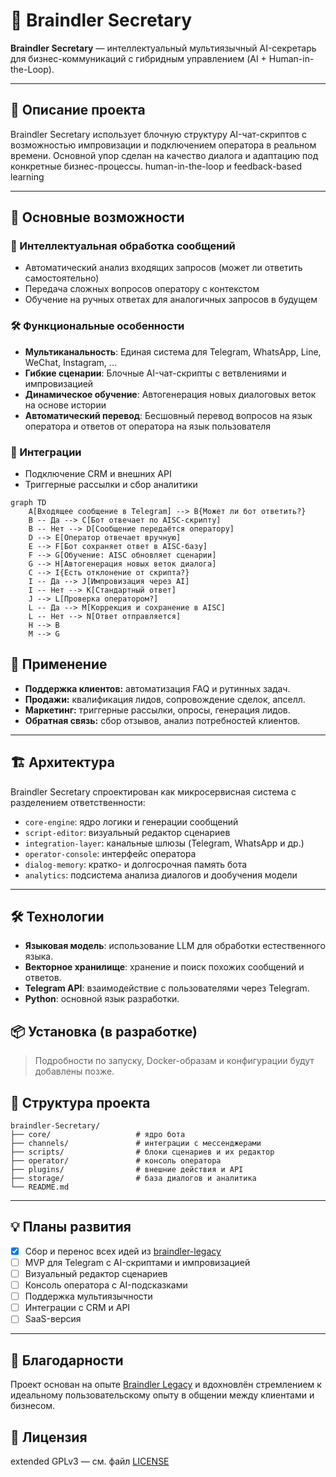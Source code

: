 # 🧠 Braindler Secretary

**Braindler Secretary** — интеллектуальный мультиязычный AI-секретарь для бизнес-коммуникаций с гибридным управлением (AI + Human-in-the-Loop).

---

## 🚀 Описание проекта

Braindler Secretary использует блочную структуру AI-чат-скриптов с возможностью импровизации и подключением оператора в реальном времени. Основной упор сделан на качество диалога и адаптацию под конкретные бизнес-процессы.
human-in-the-loop и feedback-based learning

---

## 🚀 Основные возможности

### 🤖 Интеллектуальная обработка сообщений
- Автоматический анализ входящих запросов (может ли ответить самостоятельно)
- Передача сложных вопросов оператору с контекстом
- Обучение на ручных ответах для аналогичных запросов в будущем

### 🛠️ Функциональные особенности
- **Мультиканальность**: Единая система для Telegram, WhatsApp, Line, WeChat, Instagram, ...
- **Гибкие сценарии**: Блочные AI-чат-скрипты с ветвлениями и импровизацией
- **Динамическое обучение**: Автогенерация новых диалоговых веток на основе истории
- **Автоматический перевод**: Бесшовный перевод вопросов на язык оператора и ответов от оператора на язык пользователя

### 🔌 Интеграции
- Подключение CRM и внешних API
- Триггерные рассылки и сбор аналитики

```mermaid
graph TD
    A[Входящее сообщение в Telegram] --> B{Может ли бот ответить?}
    B -- Да --> C[Бот отвечает по AISC-скрипту]
    B -- Нет --> D[Сообщение передаётся оператору]
    D --> E[Оператор отвечает вручную]
    E --> F[Бот сохраняет ответ в AISC-базу]
    F --> G[Обучение: AISC обновляет сценарии]
    G --> H[Автогенерация новых веток диалога]
    C --> I{Есть отклонение от скрипта?}
    I -- Да --> J[Импровизация через AI]
    I -- Нет --> K[Стандартный ответ]
    J --> L[Проверка оператором?]
    L -- Да --> M[Коррекция и сохранение в AISC]
    L -- Нет --> N[Ответ отправляется]
    H --> B
    M --> G
```

## 🧩 Применение

- **Поддержка клиентов:** автоматизация FAQ и рутинных задач.
- **Продажи:** квалификация лидов, сопровождение сделок, апселл.
- **Маркетинг:** триггерные рассылки, опросы, генерация лидов.
- **Обратная связь:** сбор отзывов, анализ потребностей клиентов.

---

## 🏗️ Архитектура

Braindler Secretary спроектирован как микросервисная система с разделением ответственности:

- `core-engine`: ядро логики и генерации сообщений
- `script-editor`: визуальный редактор сценариев
- `integration-layer`: канальные шлюзы (Telegram, WhatsApp и др.)
- `operator-console`: интерфейс оператора
- `dialog-memory`: кратко- и долгосрочная память бота
- `analytics`: подсистема анализа диалогов и дообучения модели

---

## 🛠️ Технологии

* **Языковая модель**: использование LLM для обработки естественного языка.
* **Векторное хранилище**: хранение и поиск похожих сообщений и ответов.
* **Telegram API**: взаимодействие с пользователями через Telegram.
* **Python**: основной язык разработки.


## 📦 Установка (в разработке)

> Подробности по запуску, Docker-образам и конфигурации будут добавлены позже.

## 📁 Структура проекта

```text
braindler-Secretary/
├── core/                   # ядро бота
├── channels/               # интеграции с мессенджерами
├── scripts/                # блоки сценариев и их редактор
├── operator/               # консоль оператора
├── plugins/                # внешние действия и API
├── storage/                # база диалогов и аналитика
└── README.md
```

---

## 💡 Планы развития

- [x] Сбор и перенос всех идей из [braindler-legacy](https://gitlab.com/braindler-legacy)
- [ ] MVP для Telegram с AI-скриптами и импровизацией
- [ ] Визуальный редактор сценариев
- [ ] Консоль оператора с AI-подсказками
- [ ] Поддержка мультиязычности
- [ ] Интеграции с CRM и API
- [ ] SaaS-версия

---

## 🙏 Благодарности

Проект основан на опыте [Braindler Legacy](https://gitlab.com/braindler-legacy) и вдохновлён стремлением к идеальному пользовательскому опыту в общении между клиентами и бизнесом.


## 📜 Лицензия

extended GPLv3 — см. файл [LICENSE](./LICENSE)
```

